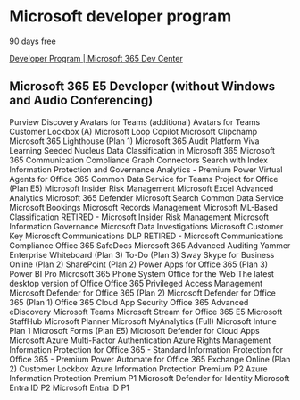# Microsoft developer program

90 days free

[Developer Program | Microsoft 365 Dev Center](https://developer.microsoft.com/en-us/microsoft-365/dev-program)

## Microsoft 365 E5 Developer (without Windows and Audio Conferencing)

Purview Discovery
Avatars for Teams (additional)
Avatars for Teams
Customer Lockbox (A)
Microsoft Loop
Copilot
Microsoft Clipchamp
Microsoft 365 Lighthouse (Plan 1)
Microsoft 365 Audit Platform
Viva Learning Seeded
Nucleus
Data Classification in Microsoft 365
Microsoft 365 Communication Compliance
Graph Connectors Search with Index
Information Protection and Governance Analytics - Premium
Power Virtual Agents for Office 365
Common Data Service for Teams
Project for Office (Plan E5)
Microsoft Insider Risk Management
Microsoft Excel Advanced Analytics
Microsoft 365 Defender
Microsoft Search
Common Data Service
Microsoft Bookings
Microsoft Records Management
Microsoft ML-Based Classification
RETIRED - Microsoft Insider Risk Management
Microsoft Information Governance
Microsoft Data Investigations
Microsoft Customer Key
Microsoft Communications DLP
RETIRED - Microsoft Communications Compliance
Office 365 SafeDocs
Microsoft 365 Advanced Auditing
Yammer Enterprise
Whiteboard (Plan 3)
To-Do (Plan 3)
Sway
Skype for Business Online (Plan 2)
SharePoint (Plan 2)
Power Apps for Office 365 (Plan 3)
Power BI Pro
Microsoft 365 Phone System
Office for the Web
The latest desktop version of Office
Office 365 Privileged Access Management
Microsoft Defender for Office 365 (Plan 2)
Microsoft Defender for Office 365 (Plan 1)
Office 365 Cloud App Security
Office 365 Advanced eDiscovery
Microsoft Teams
Microsoft Stream for Office 365 E5
Microsoft StaffHub
Microsoft Planner
Microsoft MyAnalytics (Full)
Microsoft Intune Plan 1
Microsoft Forms (Plan E5)
Microsoft Defender for Cloud Apps
Microsoft Azure Multi-Factor Authentication
Azure Rights Management
Information Protection for Office 365 - Standard
Information Protection for Office 365 - Premium
Power Automate for Office 365
Exchange Online (Plan 2)
Customer Lockbox
Azure Information Protection Premium P2
Azure Information Protection Premium P1
Microsoft Defender for Identity
Microsoft Entra ID P2
Microsoft Entra ID P1